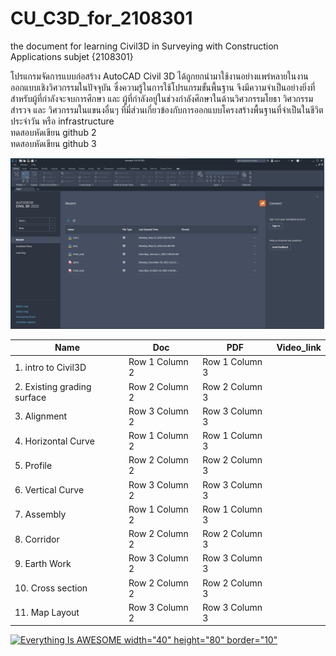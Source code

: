 # CU_C3D_for_2108301
the document for learning Civil3D in Surveying with Construction Applications subjet {2108301} <br/>

โปรแกรมจัดการแบบก่อสร้าง AutoCAD Civil 3D ได้ถูกยกนำมาใช้งานอย่างแพร่หลายในงานออกแบบเชิงวิศวกรรมในปัจจุบัน ซึ่งความรู้ในการใช้โปรแกรมขั้นพื้นฐาน จึงมีความจำเป็นอย่างยิ่งที่สำหรับผู้ที่กำลังจะจบการศึกษา และ ผู้ที่กำลังอยู่ในช่วงกำลังศึกษาในด้านวิศวกรรมโยธา วิศวกรรมสำรวจ และ วิศวกรรมในแขนงอื่นๆ ที่มี่ส่วนเกี่ยวข้องกับการออกแบบโครงสร้างพื้นฐานที่จำเป็นในชีวิตประจำวัน หรือ infrastructure  <br/>
ทดสอบหัดเขียน github 2 <br/>
ทดสอบหัดเขียน github 3 <br/>

![alt text](https://github.com/gasidit2015/CU_Civil3D_for_2108301/blob/main/1.png?raw=true) <br/>


|      Name       |       Doc       |       PDF       |    Video_link   |
| --------------- | --------------- | --------------- | --------------- |
| 1. intro to Civil3D | Row 1 Column 2 | Row 1 Column 3 |
| 2. Existing grading surface | Row 2 Column 2 | Row 2 Column 3 |
| 3. Alignment | Row 3 Column 2 | Row 3 Column 3 |
| 4. Horizontal Curve  | Row 1 Column 2 | Row 1 Column 3 |
| 5. Profile | Row 2 Column 2 | Row 2 Column 3 |
| 6. Vertical Curve | Row 3 Column 2 | Row 3 Column 3 |
| 7. Assembly | Row 1 Column 2 | Row 1 Column 3 |
| 8. Corridor | Row 2 Column 2 | Row 2 Column 3 |
| 9. Earth Work | Row 3 Column 2 | Row 3 Column 3 |
| 10. Cross section | Row 2 Column 2 | Row 2 Column 3 |
| 11. Map Layout | Row 3 Column 2 | Row 3 Column 3 |


[![Everything Is AWESOME width="40" height="80" border="10"](https://img.youtube.com/vi/StTqXEQ2l-Y/0.jpg)](https://www.youtube.com/watch?v=StTqXEQ2l-Y "Everything Is AWESOME")
